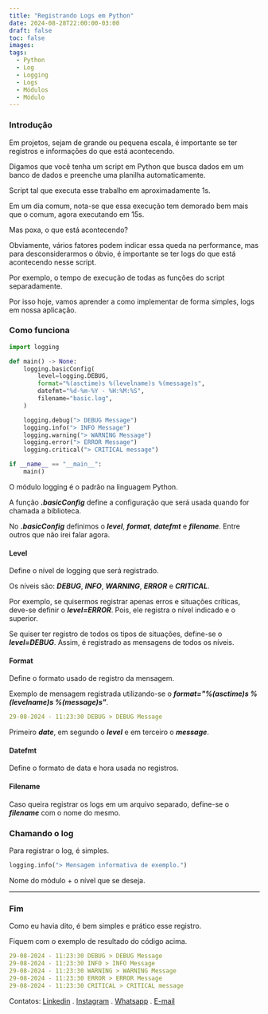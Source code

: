 ```yaml
---
title: "Registrando Logs em Python"
date: 2024-08-28T22:00:00-03:00
draft: false
toc: false
images:
tags:
  - Python
  - Log
  - Logging
  - Logs
  - Módulos
  - Módulo
---
```


### Introdução

Em projetos, sejam de grande ou pequena escala, é importante se ter registros e informações do que está acontecendo.

Digamos que você tenha um script em Python que busca dados em um banco de dados e preenche uma planilha automaticamente.

Script tal que executa esse trabalho em aproximadamente 1s.

Em um dia comum, nota-se que essa execução tem demorado bem mais que o comum, agora executando em 15s.

Mas poxa, o que está acontecendo?

Obviamente, vários fatores podem indicar essa queda na performance, mas para desconsiderarmos o óbvio, é importante se ter logs do que está acontecendo nesse script.

Por exemplo, o tempo de execução de todas as funções do script separadamente.

Por isso hoje, vamos aprender a como implementar de forma simples, logs em nossa aplicação.

### Como funciona
```py
import logging

def main() -> None:
    logging.basicConfig(
        level=logging.DEBUG,
        format="%(asctime)s %(levelname)s %(message)s",
        datefmt="%d-%m-%Y - %H:%M:%S",
        filename="basic.log",
    )

    logging.debug("> DEBUG Message")
    logging.info("> INFO Message")
    logging.warning("> WARNING Message")
    logging.error("> ERROR Message")
    logging.critical("> CRITICAL message")

if __name__ == "__main__":
    main()
```
O módulo logging é o padrão na linguagem Python.

A função ***.basicConfig*** define a configuração que será usada quando for chamada a biblioteca.

No ***.basicConfig*** definimos o ***level***, ***format***, ***datefmt*** e ***filename***. Entre outros que não irei falar agora.

#### Level

Define o nível de logging que será registrado.

Os níveis são: ***DEBUG***, ***INFO***, ***WARNING***, ***ERROR*** e ***CRITICAL***.

Por exemplo, se quisermos registrar apenas erros e situações críticas, deve-se definir o ***level=ERROR***. Pois, ele registra o nível indicado e o superior.

Se quiser ter registro de todos os tipos de situações, define-se o ***level=DEBUG***. Assim, é registrado as mensagens de todos os níveis. 

#### Format

Define o formato usado de registro da mensagem.

Exemplo de mensagem registrada utilizando-se o ***format="%(asctime)s %(levelname)s %(message)s"***.

```yml
29-08-2024 - 11:23:30 DEBUG > DEBUG Message
```

Primeiro ***date***, em segundo o ***level*** e em terceiro o ***message***.

#### Datefmt

Define o formato de data e hora usada no registros.

#### Filename

Caso queira registrar os logs em um arquivo separado, define-se o ***filename*** com o nome do mesmo.

### Chamando o log

Para registrar o log, é simples. 

```py
logging.info("> Mensagem informativa de exemplo.")
```

Nome do módulo + o nível que se deseja.

---

### Fim

Como eu havia dito, é bem simples e prático esse registro.

Fiquem com o exemplo de resultado do código acima.

```yml
29-08-2024 - 11:23:30 DEBUG > DEBUG Message
29-08-2024 - 11:23:30 INFO > INFO Message
29-08-2024 - 11:23:30 WARNING > WARNING Message
29-08-2024 - 11:23:30 ERROR > ERROR Message
29-08-2024 - 11:23:30 CRITICAL > CRITICAL message
```

Contatos:
[Linkedin](https://linkedin.com.br/in/pablodeas)
.
[Instagram](https://instagram.com/in/pablodeas)
.
[Whatsapp](https://api.whatsapp.com/send?phone=5521966916139)
.
[E-mail](mailto:pablodeas@gmail.com)